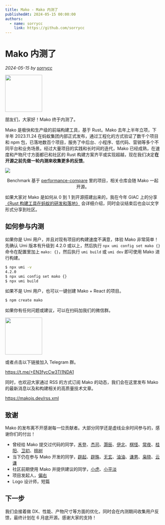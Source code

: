 ```yaml
---
title: Mako - Mako 内测了
publishedAt: 2024-05-15 00:00:00
authors:
  - name: sorrycc
    link: https://github.com/sorrycc
---
```


# Mako 内测了

_2024-05-15 by [sorrycc](https://github.com/sorrycc)_

<img src="https://img.alicdn.com/imgextra/i4/O1CN01dvFN0j1e2rYBJpJGJ_!!6000000003814-2-tps-2048-2048.png" width="120" height="120" />

朋友们，大家好！Mako 终于内测了。

Mako 是极快和生产级的前端构建工具，基于 Rust。Mako 去年上半年立项，下半年 2023.11.24 在蚂蚁集团内部正式发布，通过工程化的方式验证了数千个项目和 npm 包，已落地数百个项目，服务了中后台、小程序、低代码、营销等多个不同平台和业务场景。经过大量项目的实践和长时间的迭代，Mako 已经成熟，在速度和产物尺寸方面都已和社区的 Rust 构建方案齐平或实现超越，现在我们决定**在开源之前先做一轮内测来收集更多的反馈**。

![](https://img.alicdn.com/imgextra/i2/O1CN01RmMfYO1w1BCcB2fqX_!!6000000006247-2-tps-2024-230.png)

<p style="text-align:center;">Benchmark 基于 <a href="https://github.com/farm-fe/performance-compare">performance-compare</a> 里的项目，相关仓库会随 Mako 一起开源。</p>

如果大家对 Mako 是如何从 0 到 1 到开源搭建出来的，我在今年 GIAC 上的分享 [《Rust 构建工具在蚂蚁的研发和落地》](https://giac.msup.com.cn/2024sz/course?id=17467) 会详细介绍，同时会议结束后也会以文字形式分享到社区。

## 如何参与内测

如果你是 Umi 用户，并且对现有项目的构建速度不满意，体验 Mako 非常简单！先确认 Umi 版本有升级到 4.2.0 或以上，然后执行 `npx umi config set mako {}` 命令在配置里加上 `mako: {}`，然后执行 `umi build` 或 `umi dev` 即可使用 Mako 进行构建。

```bash
$ npx umi -v
4.2.0
$ npx umi config set mako {}
$ npx umi build
```

如果不是 Umi 用户，也可以一键创建 Mako + React 的项目。

```bash
$ npm create mako
```

如果你有任何问题或建议，可以在扫码加我们的微信群。

<img src="https://mdn.alipayobjects.com/huamei_lpyngx/afts/img/A*4xXlQITJ2agAAAAAAAAAAAAADjjvAQ/original" width="120" />

或者点击以下链接加入 Telegram 群。

https://t.me/+EN3fycCw3TI1NDA1

同时，也欢迎大家通过 RSS 的方式订阅 Mako 的动态，我们会在这里发布 Mako 的最新消息以及和构建相关的高质量技术文章。

https://makojs.dev/rss.xml

## 致谢

Mako 的发布离不开感谢每一位贡献者。大部分同学还是虚线业余时间参与的，感谢你们的付出！

- 曾经给 Mako 提交过代码的同学，[禾登](https://github.com/hedeng9)、[杰司](https://github.com/jiesia)、[灏辰](https://github.com/Maple0817)、[伊北](https://github.com/vagusX)、[棋怪](https://github.com/chessl)、[常夜](https://github.com/HiLanXiao)、[桂阳](https://github.com/JackGuiYang12)、[卫初](https://github.com/zhangpanweb)、[桃树](https://github.com/ctts)
- 当下仍在参与 Mako 开发的同学，[辟起](https://github.com/PeachScript)、[辟殊](https://github.com/stormslowly)、[无玄](https://github.com/xusd320)、[油油](https://github.com/goo-yyh)、[谦男](https://github.com/LovePlayCode)、[枭晓](https://github.com/Jinbao1001)、[云谦](https://github.com/sorrycc)
- 社区前期使用 Mako 并提供建议的同学，[小虎](https://github.com/xiaohuoni)、[小平淡](https://github.com/xierenyuan)
- 项目发起人，[偏右](https://github.com/afc163)
- Logo 设计师，短篇

## 下一步

我们会接着做 DX、性能、产物尺寸等方面的优化，同时会在内测期间收集用户反馈，最终计划在 6 月底开源。感谢大家的支持！
